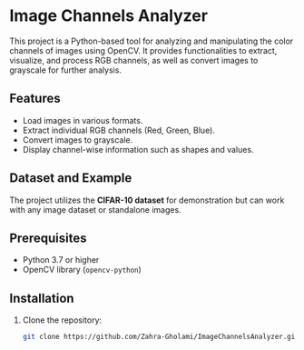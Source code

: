 # Image Channels Analyzer

This project is a Python-based tool for analyzing and manipulating the color channels of images using OpenCV. It provides functionalities to extract, visualize, and process RGB channels, as well as convert images to grayscale for further analysis. 

## Features
- Load images in various formats.
- Extract individual RGB channels (Red, Green, Blue).
- Convert images to grayscale.
- Display channel-wise information such as shapes and values.

## Dataset and Example
The project utilizes the **CIFAR-10 dataset** for demonstration but can work with any image dataset or standalone images. 

## Prerequisites
- Python 3.7 or higher
- OpenCV library (`opencv-python`)

## Installation
1. Clone the repository:
   ```bash
   git clone https://github.com/Zahra-Gholami/ImageChannelsAnalyzer.git
